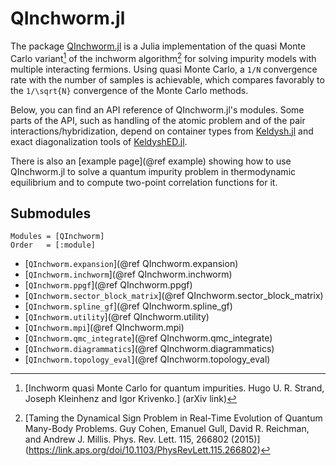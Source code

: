 # QInchworm.jl

The package [QInchworm.jl](https://github.com/krivenko/QInchworm.jl)
is a Julia implementation of the quasi Monte Carlo variant[^1]
of the inchworm algorithm[^2] for solving impurity models with multiple
interacting fermions. Using quasi Monte Carlo, a ``1/N`` convergence rate with
the number of samples is achievable, which compares favorably to the
``1/\sqrt{N}`` convergence of the Monte Carlo methods.

Below, you can find an API reference of QInchworm.jl's modules.
Some parts of the API, such as handling of the atomic problem and of the pair
interactions/hybridization, depend on container types from
[Keldysh.jl](https://github.com/kleinhenz/Keldysh.jl) and exact diagonalization
tools of [KeldyshED.jl](https://github.com/krivenko/KeldyshED.jl).

There is also an [example page](@ref example) showing how to use QInchworm.jl
to solve a quantum impurity problem in thermodynamic equilibrium and to compute
two-point correlation functions for it.

[^1]: [Inchworm quasi Monte Carlo for quantum impurities.
       Hugo U. R. Strand, Joseph Kleinhenz and Igor Krivenko.]
      (arXiv link)
[^2]: [Taming the Dynamical Sign Problem in Real-Time Evolution of Quantum
       Many-Body Problems.
       Guy Cohen, Emanuel Gull, David R. Reichman, and Andrew J. Millis.
       Phys. Rev. Lett. 115, 266802 (2015)]
      (https://link.aps.org/doi/10.1103/PhysRevLett.115.266802)

## Submodules

```@autodocs
Modules = [QInchworm]
Order   = [:module]
```

- [`QInchworm.expansion`](@ref QInchworm.expansion)
- [`QInchworm.inchworm`](@ref QInchworm.inchworm)
- [`QInchworm.ppgf`](@ref QInchworm.ppgf)
- [`QInchworm.sector_block_matrix`](@ref QInchworm.sector_block_matrix)
- [`QInchworm.spline_gf`](@ref QInchworm.spline_gf)
- [`QInchworm.utility`](@ref QInchworm.utility)
- [`QInchworm.mpi`](@ref QInchworm.mpi)
- [`QInchworm.qmc_integrate`](@ref QInchworm.qmc_integrate)
- [`QInchworm.diagrammatics`](@ref QInchworm.diagrammatics)
- [`QInchworm.topology_eval`](@ref QInchworm.topology_eval)
